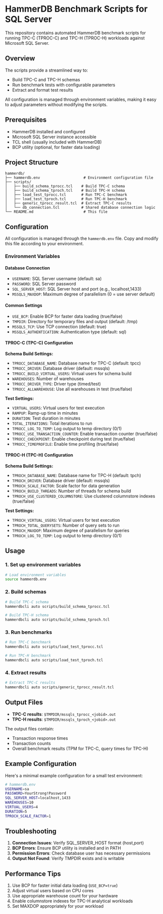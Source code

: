 # HammerDB Benchmark Scripts for SQL Server

This repository contains automated HammerDB benchmark scripts for running TPC-C (TPROC-C) and TPC-H (TPROC-H) workloads against Microsoft SQL Server.

## Overview

The scripts provide a streamlined way to:
- Build TPC-C and TPC-H schemas
- Run benchmark tests with configurable parameters
- Extract and format test results

All configuration is managed through environment variables, making it easy to adjust parameters without modifying the scripts.

## Prerequisites

- HammerDB installed and configured
- Microsoft SQL Server instance accessible
- TCL shell (usually included with HammerDB)
- BCP utility (optional, for faster data loading)

## Project Structure

```
hammerdb/
├── hammerdb.env                    # Environment configuration file
├── scripts/
│   ├── build_schema_tprocc.tcl    # Build TPC-C schema
│   ├── build_schema_tproch.tcl    # Build TPC-H schema
│   ├── load_test_tprocc.tcl       # Run TPC-C benchmark
│   ├── load_test_tproch.tcl       # Run TPC-H benchmark
│   ├── generic_tprocc_result.tcl  # Extract TPC-C results
│   └── db_connection.tcl          # Shared database connection logic
└── README.md                       # This file
```

## Configuration

All configuration is managed through the `hammerdb.env` file. Copy and modify this file according to your environment.

### Environment Variables

#### Database Connection
- `USERNAME`: SQL Server username (default: sa)
- `PASSWORD`: SQL Server password
- `SQL_SERVER_HOST`: SQL Server host and port (e.g., localhost,1433)
- `MSSQLS_MAXDOP`: Maximum degree of parallelism (0 = use server default)

#### Common Settings
- `USE_BCP`: Enable BCP for faster data loading (true/false)
- `TMPDIR`: Directory for temporary files and output (default: /tmp)
- `MSSQLS_TCP`: Use TCP connection (default: true)
- `MSSQLS_AUTHENTICATION`: Authentication type (default: sql)

#### TPROC-C (TPC-C) Configuration

**Schema Build Settings:**
- `TPROCC_DATABASE_NAME`: Database name for TPC-C (default: tpcc)
- `TPROCC_DRIVER`: Database driver (default: mssqls)
- `TPROCC_BUILD_VIRTUAL_USERS`: Virtual users for schema build
- `WAREHOUSES`: Number of warehouses
- `TPROCC_DRIVER_TYPE`: Driver type (timed/test)
- `TPROCC_ALLWAREHOUSE`: Use all warehouses in test (true/false)

**Test Settings:**
- `VIRTUAL_USERS`: Virtual users for test execution
- `RAMPUP`: Ramp-up time in minutes
- `DURATION`: Test duration in minutes
- `TOTAL_ITERATIONS`: Total iterations to run
- `TPROCC_LOG_TO_TEMP`: Log output to temp directory (0/1)
- `TPROCC_USE_TRANSACTION_COUNTER`: Enable transaction counter (true/false)
- `TPROCC_CHECKPOINT`: Enable checkpoint during test (true/false)
- `TPROCC_TIMEPROFILE`: Enable time profiling (true/false)

#### TPROC-H (TPC-H) Configuration

**Schema Build Settings:**
- `TPROCH_DATABASE_NAME`: Database name for TPC-H (default: tpch)
- `TPROCH_DRIVER`: Database driver (default: mssqls)
- `TPROCH_SCALE_FACTOR`: Scale factor for data generation
- `TPROCH_BUILD_THREADS`: Number of threads for schema build
- `TPROCH_USE_CLUSTERED_COLUMNSTORE`: Use clustered columnstore indexes (true/false)

**Test Settings:**
- `TPROCH_VIRTUAL_USERS`: Virtual users for test execution
- `TPROCH_TOTAL_QUERYSETS`: Number of query sets to run
- `TPROCH_MAXDOP`: Maximum degree of parallelism for queries
- `TPROCH_LOG_TO_TEMP`: Log output to temp directory (0/1)

## Usage

### 1. Set up environment variables

```bash
# Load environment variables
source hammerdb.env
```

### 2. Build schemas

```bash
# Build TPC-C schema
hammerdbcli auto scripts/build_schema_tprocc.tcl

# Build TPC-H schema
hammerdbcli auto scripts/build_schema_tproch.tcl
```

### 3. Run benchmarks

```bash
# Run TPC-C benchmark
hammerdbcli auto scripts/load_test_tprocc.tcl

# Run TPC-H benchmark
hammerdbcli auto scripts/load_test_tproch.tcl
```

### 4. Extract results

```bash
# Extract TPC-C results
hammerdbcli auto scripts/generic_tprocc_result.tcl
```

## Output Files

- **TPC-C results**: `$TMPDIR/mssqls_tprocc_<jobid>.out`
- **TPC-H results**: `$TMPDIR/mssqls_tproch_<jobid>.out`

The output files contain:
- Transaction response times
- Transaction counts
- Overall benchmark results (TPM for TPC-C, query times for TPC-H)

## Example Configuration

Here's a minimal example configuration for a small test environment:

```bash
# hammerdb.env
USERNAME=sa
PASSWORD=YourStrong!Password
SQL_SERVER_HOST=localhost,1433
WAREHOUSES=10
VIRTUAL_USERS=4
DURATION=5
TPROCH_SCALE_FACTOR=1
```

## Troubleshooting

1. **Connection Issues**: Verify SQL_SERVER_HOST format (host,port)
2. **BCP Errors**: Ensure BCP utility is installed and in PATH
3. **Permission Errors**: Check database user has necessary permissions
4. **Output Not Found**: Verify TMPDIR exists and is writable

## Performance Tips

1. Use BCP for faster initial data loading (`USE_BCP=true`)
2. Adjust virtual users based on CPU cores
3. Use appropriate warehouse count for your hardware
4. Enable columnstore indexes for TPC-H analytical workloads
5. Set MAXDOP appropriately for your workload
